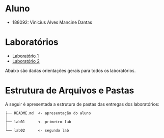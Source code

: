# Aluno
* 188092: Vinicius Alves Mancine Dantas

# Laboratórios
* [Laboratório 1](lab01/)
* [Laboratório 2](lab02/)

Abaixo são dadas orientações gerais para todos os laboratórios.

# Estrutura de Arquivos e Pastas

A seguir é apresentada a estrutura de pastas das entregas dos laboratórios:

~~~
├── README.md  <- apresentação do aluno
│
├── lab01      <- primeiro lab
│
└── lab02      <- segundo lab
~~~
